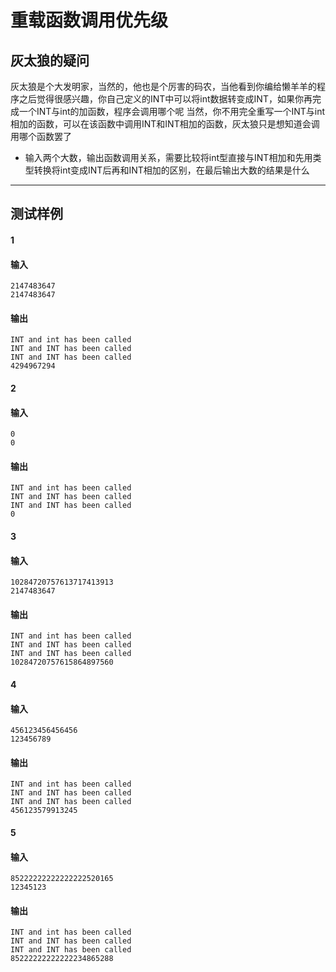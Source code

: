 # 重载函数调用优先级
## 灰太狼的疑问
灰太狼是个大发明家，当然的，他也是个厉害的码农，当他看到你编给懒羊羊的程序之后觉得很感兴趣，你自己定义的INT中可以将int数据转变成INT，如果你再完成一个INT与int的加函数，程序会调用哪个呢
当然，你不用完全重写一个INT与int相加的函数，可以在该函数中调用INT和INT相加的函数，灰太狼只是想知道会调用哪个函数罢了
- 输入两个大数，输出函数调用关系，需要比较将int型直接与INT相加和先用类型转换将int变成INT后再和INT相加的区别，在最后输出大数的结果是什么
---
## 测试样例
#### 1
#### 输入
```
2147483647
2147483647
```
#### 输出
```
INT and int has been called
INT and INT has been called
INT and INT has been called
4294967294
```
#### 2
#### 输入
```
0
0
```
#### 输出
```
INT and int has been called
INT and INT has been called
INT and INT has been called
0
```
#### 3
#### 输入
```
10284720757613717413913
2147483647
```
#### 输出
```
INT and int has been called
INT and INT has been called
INT and INT has been called
10284720757615864897560
```
#### 4
#### 输入
```
456123456456456
123456789
```
#### 输出
```
INT and int has been called
INT and INT has been called
INT and INT has been called
456123579913245
```
#### 5
#### 输入
```
85222222222222222520165
12345123
```
#### 输出
```
INT and int has been called
INT and INT has been called
INT and INT has been called
85222222222222234865288
```
